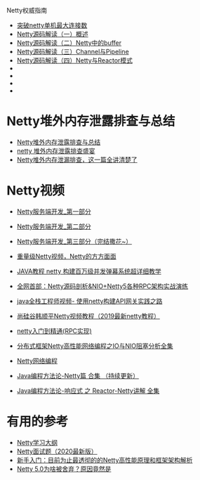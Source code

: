 


  Netty权威指南

* [突破netty单机最大连接数](https://blog.csdn.net/Erica_1230/article/details/83614951)
* [Netty源码解读（一）概述](http://ifeve.com/netty1/)
* [Netty源码解读（二）Netty中的buffer](http://ifeve.com/netty-2-buffer/)
* [Netty源码解读（三）Channel与Pipeline](http://ifeve.com/channel-pipeline/)
* [Netty源码解读（四）Netty与Reactor模式](http://ifeve.com/netty-reactor-4/)
* []()
* []()
* []()
* []()

# Netty堆外内存泄露排查与总结

* [Netty堆外内存泄露排查与总结](https://juejin.im/post/5bc93905e51d4560c5646d00)
* [netty 堆外内存泄露排查盛宴](http://www.jiangxinlingdu.com/practice/2018/09/04/netty-outofheap.html)
* [Netty堆外内存泄漏排查，这一篇全讲清楚了](https://juejin.im/post/5e0dbc67f265da5d153f3f35)

# Netty视频

* [Netty服务端开发_第一部分](https://www.bilibili.com/video/av61740948?from=search&seid=17769244853057910775)
* [Netty服务端开发_第二部分](https://www.bilibili.com/video/av61773545/?spm_id_from=333.788.videocard.15)
* [Netty服务端开发_第三部分（完结撒花~）](https://www.bilibili.com/video/av61833922/?spm_id_from=333.788.videocard.6)
* [重量级Netty视频，Netty的方方面面](https://www.youtube.com/watch?v=DKJ0w30M0vg&list=PLPACrBSgVF-z43jTEpKQZi9h_W8RkSiM3&index=1)

* [JAVA教程 netty 构建百万级并发弹幕系统超详细教学](https://www.bilibili.com/video/av54718542/?spm_id_from=333.788.videocard.8)
* [全网首部：Netty源码剖析&NIO+Netty5各种RPC架构实战演练](https://www.bilibili.com/video/av45655374/?spm_id_from=333.788.videocard.20)
* [java全栈工程师视频- 使用netty构建API网关实践之路](https://www.bilibili.com/video/av54737864/?spm_id_from=333.788.videocard.19)
* [尚硅谷韩顺平Netty视频教程（2019最新netty教程）](https://www.bilibili.com/video/av76227904?from=search&seid=11334929433863206245)
* [netty入门到精通(RPC实现)](https://www.bilibili.com/video/av44457831/?spm_id_from=333.788.videocard.2)
* [分布式框架Netty高性能网络编程之IO与NIO阻塞分析全集](https://www.bilibili.com/video/av64766035)
* [Netty网络编程](https://www.bilibili.com/video/av58421326/?spm_id_from=333.788.videocard.9)
* [Java编程方法论-Netty篇 合集 （持续更新）](https://www.bilibili.com/video/av50169264)
* [Java编程方法论-响应式 之 Reactor-Netty讲解 全集](https://www.bilibili.com/video/av45556406)



# 有用的参考
* [Netty学习大纲](https://www.jianshu.com/p/a29bc6a19c6c)
* [Netty面试题（2020最新版）](https://blog.csdn.net/ThinkWon/article/details/104391081)
* [新手入门：目前为止最透彻的的Netty高性能原理和框架架构解析](http://www.52im.net/thread-2043-1-1.html)
* [Netty 5.0为啥被舍弃？原因竟然是](https://mp.weixin.qq.com/s?__biz=MzA5NTUzNTA2Mw==&mid=2454932288&idx=1&sn=149a790e4d3d6b2722ccdb677e54a666&scene=21#wechat_redirect)







 
